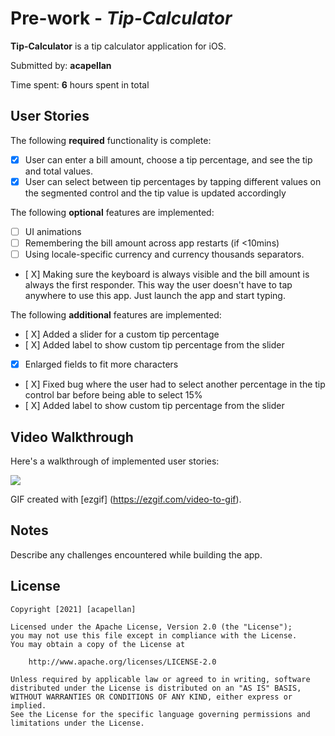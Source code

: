 # Pre-work - *Tip-Calculator*

**Tip-Calculator** is a tip calculator application for iOS.

Submitted by: **acapellan**

Time spent: **6** hours spent in total

## User Stories

The following **required** functionality is complete:

* [X] User can enter a bill amount, choose a tip percentage, and see the tip and total values.
* [X] User can select between tip percentages by tapping different values on the segmented control and the tip value is updated accordingly

The following **optional** features are implemented:

* [ ] UI animations
* [ ] Remembering the bill amount across app restarts (if <10mins)
* [ ] Using locale-specific currency and currency thousands separators.
* [ X] Making sure the keyboard is always visible and the bill amount is always the first responder. This way the user doesn't have to tap anywhere to use this app. Just launch the app and start typing.

The following **additional** features are implemented:

- [ X] Added a slider for a custom tip percentage
- [ X] Added label to show custom tip percentage from the slider
- [X] Enlarged fields to fit more characters
- [ X] Fixed bug where the user had to select another percentage in the tip control bar before being able to select 15%
- [ X] Added label to show custom tip percentage from the slider



## Video Walkthrough

Here's a walkthrough of implemented user stories:

![](https://i.imgur.com/tcsGxy0.gif)


GIF created with [ezgif]
(https://ezgif.com/video-to-gif).

## Notes

Describe any challenges encountered while building the app.

## License

    Copyright [2021] [acapellan]

    Licensed under the Apache License, Version 2.0 (the "License");
    you may not use this file except in compliance with the License.
    You may obtain a copy of the License at

        http://www.apache.org/licenses/LICENSE-2.0

    Unless required by applicable law or agreed to in writing, software
    distributed under the License is distributed on an "AS IS" BASIS,
    WITHOUT WARRANTIES OR CONDITIONS OF ANY KIND, either express or implied.
    See the License for the specific language governing permissions and
    limitations under the License.
